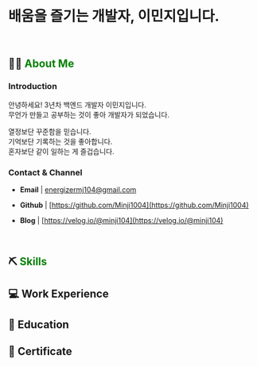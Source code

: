 # 배움을 즐기는 개발자, 이민지입니다.

<br>

## 💁🏻 <span style="color:green">About Me</span>


### Introduction
안녕하세요! 3년차 백엔드 개발자 이민지입니다.  
무언가 만들고 공부하는 것이 좋아 개발자가 되었습니다. 

열정보단 꾸준함을 믿습니다.  
기억보단 기록하는 것을 좋아합니다.  
혼자보단 같이 일하는 게 즐겁습니다.  

### Contact & Channel
- **Email** | energizermj104@gmail.com

- **Github** | [https://github.com/Minji1004](https://github.com/Minji1004)
- **Blog** | [https://velog.io/@minji104](https://velog.io/@minji104)

<br>

## ⛏️ <span style="color:green">Skills</span>


## 💻 Work Experience

## 📄 Education

## 🏅 Certificate

 

<!---
Minji1004/Minji1004 is a ✨ special ✨ repository because its `README.md` (this file) appears on your GitHub profile.
You can click the Preview link to take a look at your changes.
--->

